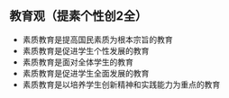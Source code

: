 ## 教育观（提素个性创2全）

- 素质教育是提高国民素质为根本宗旨的教育
- 素质教育是促进学生个性发展的教育
- 素质教育是面对全体学生的教育
- 素质教育是促进学生全面发展的教育
- 素质教育是以培养学生创新精神和实践能力为重点的教育
